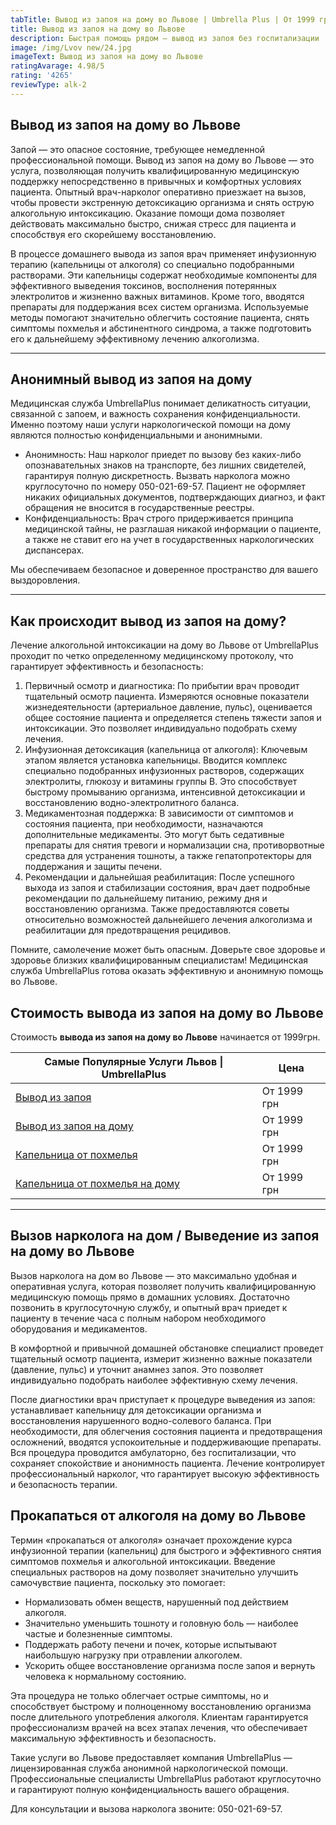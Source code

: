 ```yaml
---
tabTitle: Вывод из запоя на дому во Львове | Umbrella Plus | От 1999 грн
title: Вывод из запоя на дому во Львове
description: Быстрая помощь рядом — вывод из запоя без госпитализации
image: /img/Lvov new/24.jpg
imageText: Вывод из запоя на дому во Львове
ratingAvarage: 4.98/5
rating: '4265'
reviewType: alk-2
---
```


## Вывод из запоя на дому во Львове

Запой — это опасное состояние, требующее немедленной профессиональной помощи. Вывод из запоя на дому во Львове — это услуга, позволяющая получить квалифицированную медицинскую поддержку непосредственно в привычных и комфортных условиях пациента. Опытный врач-нарколог оперативно приезжает на вызов, чтобы провести экстренную детоксикацию организма и снять острую алкогольную интоксикацию. Оказание помощи дома позволяет действовать максимально быстро, снижая стресс для пациента и способствуя его скорейшему восстановлению.

В процессе домашнего вывода из запоя врач применяет инфузионную терапию (капельницы от алкоголя) со специально подобранными растворами. Эти капельницы содержат необходимые компоненты для эффективного выведения токсинов, восполнения потерянных электролитов и жизненно важных витаминов. Кроме того, вводятся препараты для поддержания всех систем организма. Используемые методы помогают значительно облегчить состояние пациента, снять симптомы похмелья и абстинентного синдрома, а также подготовить его к дальнейшему эффективному лечению алкоголизма.

***

## Анонимный вывод из запоя на дому

Медицинская служба UmbrellaPlus понимает деликатность ситуации, связанной с запоем, и важность сохранения конфиденциальности. Именно поэтому наши услуги наркологической помощи на дому являются полностью конфиденциальными и анонимными.

* Анонимность: Наш нарколог приедет по вызову без каких-либо опознавательных знаков на транспорте, без лишних свидетелей, гарантируя полную дискретность. Вызвать нарколога можно круглосуточно по номеру 050-021-69-57. Пациент не оформляет никаких официальных документов, подтверждающих диагноз, и факт обращения не вносится в государственные реестры.
* Конфиденциальность: Врач строго придерживается принципа медицинской тайны, не разглашая никакой информации о пациенте, а также не ставит его на учет в государственных наркологических диспансерах.

Мы обеспечиваем безопасное и доверенное пространство для вашего выздоровления.

***

## Как происходит вывод из запоя на дому?

Лечение алкогольной интоксикации на дому во Львове от UmbrellaPlus проходит по четко определенному медицинскому протоколу, что гарантирует эффективность и безопасность:

1. Первичный осмотр и диагностика: По прибытии врач проводит тщательный осмотр пациента. Измеряются основные показатели жизнедеятельности (артериальное давление, пульс), оценивается общее состояние пациента и определяется степень тяжести запоя и интоксикации. Это позволяет индивидуально подобрать схему лечения.
2. Инфузионная детоксикация (капельница от алкоголя): Ключевым этапом является установка капельницы. Вводится комплекс специально подобранных инфузионных растворов, содержащих электролиты, глюкозу и витамины группы B. Это способствует быстрому промыванию организма, интенсивной детоксикации и восстановлению водно-электролитного баланса.
3. Медикаментозная поддержка: В зависимости от симптомов и состояния пациента, при необходимости, назначаются дополнительные медикаменты. Это могут быть седативные препараты для снятия тревоги и нормализации сна, противорвотные средства для устранения тошноты, а также гепатопротекторы для поддержания и защиты печени.
4. Рекомендации и дальнейшая реабилитация: После успешного выхода из запоя и стабилизации состояния, врач дает подробные рекомендации по дальнейшему питанию, режиму дня и восстановлению организма. Также предоставляются советы относительно возможностей дальнейшего лечения алкоголизма и реабилитации для предотвращения рецидивов.

Помните, самолечение может быть опасным. Доверьте свое здоровье и здоровье близких квалифицированным специалистам! Медицинская служба UmbrellaPlus готова оказать эффективную и анонимную помощь во Львове.

## Стоимость вывода из запоя на дому во Львове

Стоимость **вывода из запоя на дому во Львове** начинается от 1999грн.

| Самые Популярные Услуги Львов \| UmbrellaPlus                        | Цена        |
| -------------------------------------------------------------------- | ----------- |
| [Вывод из запоя](vivod-iz-zapoia-lvov)                               | От 1999 грн |
| [Вывод из запоя на дому](Vivod-iz-zapoia-na-domy-lvov)               | От 1999 грн |
| [Капельница от похмелья](Kapelnica_ot_alkogola_v-lvov)               | От 1999 грн |
| [Капельница от похмелья на дому](Kapelnica_ot_alkogola_na-domy-lvov) | От 1999 грн |

***

## Вызов нарколога на дом / Выведение из запоя на дому во Львове

Вызов нарколога на дом во Львове — это максимально удобная и оперативная услуга, которая позволяет получить квалифицированную медицинскую помощь прямо в домашних условиях. Достаточно позвонить в круглосуточную службу, и опытный врач приедет к пациенту в течение часа с полным набором необходимого оборудования и медикаментов.

В комфортной и привычной домашней обстановке специалист проведет тщательный осмотр пациента, измерит жизненно важные показатели (давление, пульс) и уточнит анамнез запоя. Это позволяет индивидуально подобрать наиболее эффективную схему лечения.

После диагностики врач приступает к процедуре выведения из запоя: устанавливает капельницу для детоксикации организма и восстановления нарушенного водно-солевого баланса. При необходимости, для облегчения состояния пациента и предотвращения осложнений, вводятся успокоительные и поддерживающие препараты. Вся процедура проводится амбулаторно, без госпитализации, что сохраняет спокойствие и анонимность пациента. Лечение контролирует профессиональный нарколог, что гарантирует высокую эффективность и безопасность терапии.

## Прокапаться от алкоголя на дому во Львове

Термин «прокапаться от алкоголя» означает прохождение курса инфузионной терапии (капельниц) для быстрого и эффективного снятия симптомов похмелья и алкогольной интоксикации. Введение специальных растворов на дому позволяет значительно улучшить самочувствие пациента, поскольку это помогает:

* Нормализовать обмен веществ, нарушенный под действием алкоголя. 
* Значительно уменьшить тошноту и головную боль — наиболее частые и болезненные симптомы. 
* Поддержать работу печени и почек, которые испытывают наибольшую нагрузку при отравлении алкоголем. 
* Ускорить общее восстановление организма после запоя и вернуть человека к нормальному состоянию. 

Эта процедура не только облегчает острые симптомы, но и способствует быстрому и полноценному восстановлению организма после длительного употребления алкоголя. Клиентам гарантируется профессионализм врачей на всех этапах лечения, что обеспечивает максимальную эффективность и безопасность.

Такие услуги во Львове предоставляет компания UmbrellaPlus — лицензированная служба анонимной наркологической помощи. Профессиональные специалисты UmbrellaPlus работают круглосуточно и гарантируют полную конфиденциальность вашего обращения.

Для консультации и вызова нарколога звоните: 050-021-69-57.

